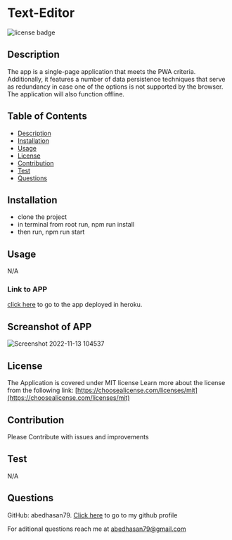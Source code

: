 # Text-Editor
![license badge](https://img.shields.io/badge/license-MIT-success)

## Description

The app is a single-page application that meets the PWA criteria. Additionally, it features a number of data persistence techniques that serve as redundancy in case one of the options is not supported by the browser. The application will also function offline.

## Table of Contents

- [Description](#Description)
- [Installation](#Installation)
- [Usage](#Usage)
- [License](#License)
- [Contribution](#Contribution)
- [Test](#Test)
- [Questions](#Questions)


## Installation

- clone the project
- in terminal from root run, npm run install
- then run, npm run start

## Usage

N/A

### Link to APP
[click here](https://text-editor-79.herokuapp.com/) to go to the app deployed in heroku.

## Screanshot of APP
![Screenshot 2022-11-13 104537](https://user-images.githubusercontent.com/106339494/201530676-e61593ad-e7bc-486f-86b0-277dbb2fec9a.png)

## License
The Application is covered under MIT license
Learn more about the license from the following link: [https://choosealicense.com/licenses/mit](https://choosealicense.com/licenses/mit)

## Contribution

Please Contribute with issues and improvements

## Test

N/A

## Questions

GitHub: abedhasan79. [Click here](https://github.com/abedhasan79) to go to my github profile

For aditional questions reach me at abedhasan79@gmail.com